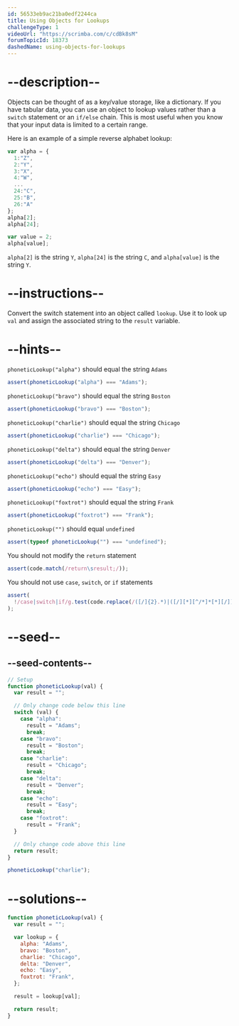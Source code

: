 ```yaml
---
id: 56533eb9ac21ba0edf2244ca
title: Using Objects for Lookups
challengeType: 1
videoUrl: "https://scrimba.com/c/cdBk8sM"
forumTopicId: 18373
dashedName: using-objects-for-lookups
---
```


# --description--

Objects can be thought of as a key/value storage, like a dictionary. If you have tabular data, you can use an object to lookup values rather than a `switch` statement or an `if/else` chain. This is most useful when you know that your input data is limited to a certain range.

Here is an example of a simple reverse alphabet lookup:

```js
var alpha = {
  1:"Z",
  2:"Y",
  3:"X",
  4:"W",
  ...
  24:"C",
  25:"B",
  26:"A"
};
alpha[2];
alpha[24];

var value = 2;
alpha[value];
```

`alpha[2]` is the string `Y`, `alpha[24]` is the string `C`, and `alpha[value]` is the string `Y`.

# --instructions--

Convert the switch statement into an object called `lookup`. Use it to look up `val` and assign the associated string to the `result` variable.

# --hints--

`phoneticLookup("alpha")` should equal the string `Adams`

```js
assert(phoneticLookup("alpha") === "Adams");
```

`phoneticLookup("bravo")` should equal the string `Boston`

```js
assert(phoneticLookup("bravo") === "Boston");
```

`phoneticLookup("charlie")` should equal the string `Chicago`

```js
assert(phoneticLookup("charlie") === "Chicago");
```

`phoneticLookup("delta")` should equal the string `Denver`

```js
assert(phoneticLookup("delta") === "Denver");
```

`phoneticLookup("echo")` should equal the string `Easy`

```js
assert(phoneticLookup("echo") === "Easy");
```

`phoneticLookup("foxtrot")` should equal the string `Frank`

```js
assert(phoneticLookup("foxtrot") === "Frank");
```

`phoneticLookup("")` should equal `undefined`

```js
assert(typeof phoneticLookup("") === "undefined");
```

You should not modify the `return` statement

```js
assert(code.match(/return\sresult;/));
```

You should not use `case`, `switch`, or `if` statements

```js
assert(
  !/case|switch|if/g.test(code.replace(/([/]{2}.*)|([/][*][^/*]*[*][/])/g, ""))
);
```

# --seed--

## --seed-contents--

```js
// Setup
function phoneticLookup(val) {
  var result = "";

  // Only change code below this line
  switch (val) {
    case "alpha":
      result = "Adams";
      break;
    case "bravo":
      result = "Boston";
      break;
    case "charlie":
      result = "Chicago";
      break;
    case "delta":
      result = "Denver";
      break;
    case "echo":
      result = "Easy";
      break;
    case "foxtrot":
      result = "Frank";
  }

  // Only change code above this line
  return result;
}

phoneticLookup("charlie");
```

# --solutions--

```js
function phoneticLookup(val) {
  var result = "";

  var lookup = {
    alpha: "Adams",
    bravo: "Boston",
    charlie: "Chicago",
    delta: "Denver",
    echo: "Easy",
    foxtrot: "Frank",
  };

  result = lookup[val];

  return result;
}
```
